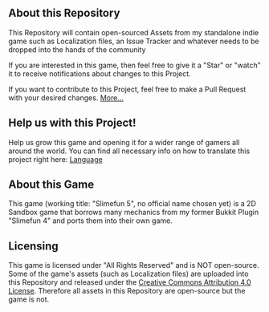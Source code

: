 ## About this Repository
This Repository will contain open-sourced Assets from my standalone indie game such as
Localization files, an Issue Tracker and whatever needs to be dropped into the hands of the community

If you are interested in this game, then feel free to give it a "Star" or "watch" it to receive notifications about changes to this Project.

If you want to contribute to this Project, feel free to make a Pull Request with your desired changes.
[More...](https://github.com/TheBusyBiscuit/Slimefun5/blob/master/.github/CONTRIBUTING.md)

## Help us with this Project!

Help us grow this game and opening it for a wider range of gamers all around the world.
You can find all necessary info on how to translate this project right here: [Language](https://github.com/TheBusyBiscuit/Slimefun5/tree/master/Language)

## About this Game
This game (working title: "Slimefun 5", no official name chosen yet) is a 2D Sandbox game that borrows many mechanics from my former Bukkit Plugin "Slimefun 4" and ports them into their own game.

## Licensing
This game is licensed under "All Rights Reserved" and is NOT open-source.
Some of the game's assets (such as Localization files) are uploaded into this Repository and released under the [Creative Commons Attribution 4.0 License](https://github.com/TheBusyBiscuit/Slimefun5/blob/master/LICENSE.md).
Therefore all assets in this Repository are open-source but the game is not.
